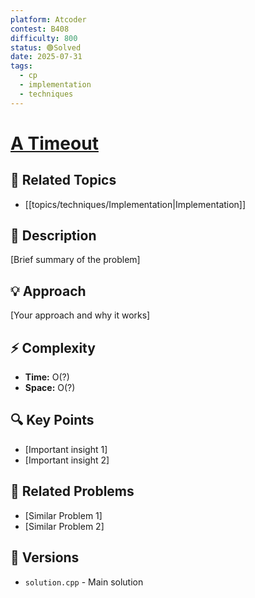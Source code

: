 ```yaml
---
platform: Atcoder
contest: B408
difficulty: 800
status: 🟢Solved
date: 2025-07-31
tags:
  - cp
  - implementation
  - techniques
---
```

# [A   Timeout](link)

## 📓 Related Topics
- [[topics/techniques/Implementation|Implementation]]

## 📖 Description
[Brief summary of the problem]

## 💡 Approach
[Your approach and why it works]

## ⚡ Complexity
- **Time:** O(?)
- **Space:** O(?)

## 🔍 Key Points
- [Important insight 1]
- [Important insight 2]

## 🔗 Related Problems
- [Similar Problem 1]
- [Similar Problem 2]

## 🔄 Versions
- `solution.cpp` - Main solution 
